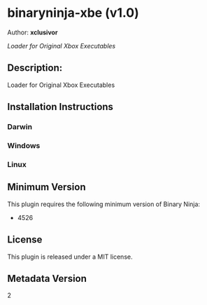 # binaryninja-xbe (v1.0)
Author: **xclusivor**

_Loader for Original Xbox Executables_

## Description:

Loader for Original Xbox Executables


## Installation Instructions

### Darwin



### Windows



### Linux



## Minimum Version

This plugin requires the following minimum version of Binary Ninja:

* 4526


## License

This plugin is released under a MIT license.
## Metadata Version

2
